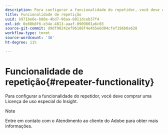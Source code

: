 ```yaml
---
description: Para configurar a funcionalidade do repetidor, você deve comprar uma Licença de uso especial do Insight.
title: Funcionalidade de repetição
uuid: b971be6e-b88e-4bd7-96aa-8811dceb37f4
exl-id: 0e88b8f6-e34e-4813-aaaf-0909801a6c03
source-git-commit: d9df90242ef96188f4e4b5e6d04cfef196b0a628
workflow-type: tm+mt
source-wordcount: '36'
ht-degree: 11%

---
```


# Funcionalidade de repetição{#repeater-functionality}

Para configurar a funcionalidade do repetidor, você deve comprar uma Licença de uso especial do Insight.

>[!NOTE]
>
>Entre em contato com o Atendimento ao cliente do Adobe para obter mais informações.
